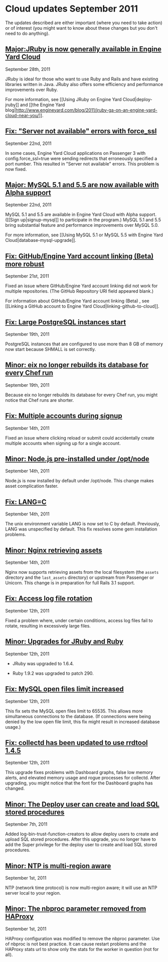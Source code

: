 # Cloud updates September 2011

The updates described are either important (where you need to take action) or of interest (you might want to know about these changes but you don't need to do anything). 

<a href=#update17><h2 id="update17">Major:JRuby is now generally available in Engine Yard Cloud</h2></a>

September 28th, 2011

JRuby is ideal for those who want to use Ruby and Rails and have existing libraries written in Java. JRuby also offers some efficiency and performance improvements over Ruby.

For more information, see [[Using JRuby on Engine Yard Cloud|deploy-jruby]] and [[the Engine Yard blog|http://www.engineyard.com/blog/2011/jruby-ga-on-an-engine-yard-cloud-near-you/]].

<a href=#update16><h2 id="update16">Fix: "Server not available" errors with force_ssl</h2></a>

September 22nd, 2011

In some cases, Engine Yard Cloud applications on Passenger 3 with config.force_ssl=true were sending redirects that erroneously specified a port number. This resulted in "Server not available" errors. This problem is now fixed.

<a href=#update15><h2 id="update15">**Major:** MySQL 5.1 and 5.5 are now available with Alpha support</h2></a>

September 22nd, 2011

MySQL 5.1 and 5.5 are available in Engine Yard Cloud with Alpha support. ([[Sign up|signup-mysql]] to participate in the program.)
MySQL 5.1 and 5.5 bring substantial feature and performance improvements over MySQL 5.0.

For more information, see [[Using MySQL 5.1 or MySQL 5.5 with Engine Yard Cloud|database-mysql-upgrade]].

<a href=#update14><h2 id="update14">Fix: GitHub/Engine Yard account linking (Beta) more robust</h2></a>

September 21st, 2011

Fixed an issue where GitHub/Engine Yard account linking did not work for multiple repositories. (The GitHub Repository URI field appeared blank.) 

For information about GitHub/Engine Yard account linking (Beta) , see [[Linking a GitHub account to Engine Yard Cloud|linking-github-to-cloud]].

<a href=#update13><h2 id="update13">Fix: Large PostgreSQL instances start</h2></a>

September 19th, 2011

PostgreSQL instances that are configured to use more than 8 GB of memory now start because SHMALL is set correctly.

<a href=#update12><h2 id="update12">Minor: eix no longer rebuilds its database for every Chef run </h2></a>

September 19th, 2011

Because eix no longer rebuilds its database for every Chef run, you might notice that Chef runs are shorter.

<a href=#update11><h2 id="update11">Fix: Multiple accounts during signup</h2></a>

September 14th, 2011

Fixed an issue where clicking reload or submit could accidentally create multiple accounts when signing up for a single account.

<a href=#update10><h2 id="update10">Minor: Node.js pre-installed under /opt/node</h2></a>

September 14th, 2011

Node.js is now installed by default under /opt/node. This change makes asset complication faster.

<a href=#update9><h2 id="update9">Fix: LANG=C</h2></a>

September 14th, 2011

The unix environment variable LANG is now set to C by default. Previously, LANG was unspecified by default. This fix resolves some gem installation problems.

<a href=#update8><h2 id="update8">Minor: Nginx retrieving assets</h2></a>

September 14th, 2011

Nginx now supports retrieving assets from the local filesystem (the `assets` directory and the `last_assets` directory) or upstream from Passenger or Unicorn. This change is in preparation for full Rails 3.1 support.

<a href=#update7><h2 id="update7">Fix: Access log file rotation</h2></a>

September 12th, 2011

Fixed a problem where, under certain conditions, access log files fail to rotate, resulting in excessively large files.

<a href=#update6><h2 id="update6"> Minor: Upgrades for JRuby and Ruby  </h2></a>

September 12th, 2011

* JRuby was upgraded to 1.6.4.

* Ruby 1.9.2 was upgraded to patch 290.

<a href=#update5><h2 id="update5">Fix: MySQL open files limit increased </h2></a>

September 12th, 2011

This fix sets the MySQL open files limit to 65535. This allows more simultaneous connections to the database. (If connections were being denied by the low open file limit, this fix might result in increased database usage.)

<a href=#update4><h2 id="update4"> Fix: collectd has been updated to use rrdtool 1.4.5</h2></a>

September 12th, 2011

This upgrade fixes problems with Dashboard graphs, false low memory alerts, and elevated memory usage and rogue processes for collectd. After upgrading, you might notice that the font for the Dashboard graphs has changed.


<a href=#update3><h2 id="update3"> Minor: The Deploy user can create and load SQL stored procedures</h2></a>

September 7th, 2011

Added log-bin-trust-function-creators to allow deploy users to create and upload SQL stored procedures. After this upgrade, you no longer have to add the Super privilege for the deploy user to create and load SQL stored procedures.
    

<a href=#update2><h2 id="update2"> Minor: NTP is multi-region aware</h2></a>

September 1st, 2011

NTP (network time protocol) is now multi-region aware; it will use an NTP server local to your region.  


<a href=#update1><h2 id="update1"> Minor: The nbproc parameter removed from HAProxy </h2></a>

September 1st, 2011

HAProxy configuration was modified to remove the nbproc parameter. Use of nbproc is not best practice. It can cause restart problems and the HAProxy stats url to show only the stats for the worker in question (not for all). 




[1]: #update1        "update1"
[2]: #update2        "update2"
[3]: #update3        "update3"
[4]: #update4        "update4"
[5]: #update5        "update5"
[6]: #update6        "update6"
[7]: #update7        "update7"
[8]: #update8        "update8"
[9]: #update9        "update9"
[10]: #update10        "update10"
[11]: #update11        "update11"
[12]: #update12        "update12"
[13]: #update13        "update13"
[14]: #update14        "update14"
[15]: #update15        "update15"
[16]: #update16        "update16"
[17]: #update17        "update17"
